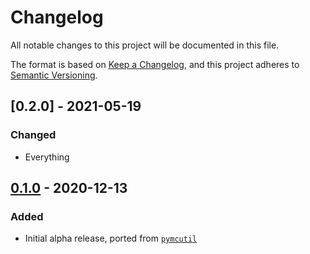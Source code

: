 # Changelog

All notable changes to this project will be documented in this file.

The format is based on [Keep a Changelog](https://keepachangelog.com/en/1.0.0/), and this project adheres to [Semantic Versioning](https://semver.org/spec/v2.0.0.html).

## [0.2.0] - 2021-05-19

### Changed

- Everything

## [0.1.0] - 2020-12-13

### Added

- Initial alpha release, ported from [`pymcutil`](https://github.com/Arcensoth/pymcutil)

[unreleased]: https://github.com/Arcensoth/pyckaxe/compare/v0.1.0...HEAD
[0.1.0]: https://github.com/Arcensoth/pyckaxe/releases/tag/v0.1.0
